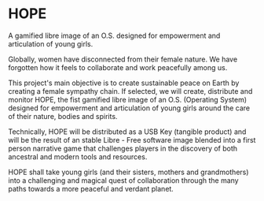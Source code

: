 # HOPE

A gamified libre image of an O.S. designed for empowerment and articulation of young girls.

Globally, women have disconnected from their female nature. We have forgotten how it feels to collaborate and work peacefully among us. 

This project's main objective is to create sustainable peace on Earth by creating a female sympathy chain. If selected, we will create, distribute and monitor HOPE, the fist gamified libre image of an O.S. (Operating System) designed for empowerment and articulation of young girls around the care of their nature, bodies and spirits.

Technically, HOPE will be distributed as a USB Key (tangible product) and will be the result of an stable Libre - Free software image blended into a first person narrative game that challenges players in the discovery of both ancestral and modern tools and resources.

HOPE shall take young girls (and their sisters, mothers and grandmothers) into a challenging and magical quest of collaboration through the many paths towards a more peaceful and verdant planet.


